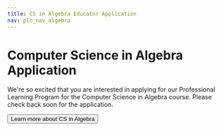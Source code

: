 ```yaml
---
title: CS in Algebra Educator Application
nav: plc_nav_algebra
---
```


# Computer Science in Algebra Application  

We're so excited that you are interested in applying for our Professional Learning Program for the Computer Science in Algebra course. Please check back soon for the application.

[<button>Learn more about CS in Algebra</button>](/curriculum/algebra)
